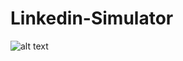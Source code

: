 # Linkedin-Simulator

![alt text](https://www.google.com/url?sa=i&source=images&cd=&cad=rja&uact=8&ved=2ahUKEwjVx8Owjc7fAhV8FzQIHRb5AVoQjRx6BAgBEAU&url=https%3A%2F%2Fwww.petrateeuwsen.com%2Fabout-me%2Fattachment%2Flinkedin-logo&psig=AOvVaw3bzFIj4ddN67gMKWq67ulf&ust=1546484366295730)
